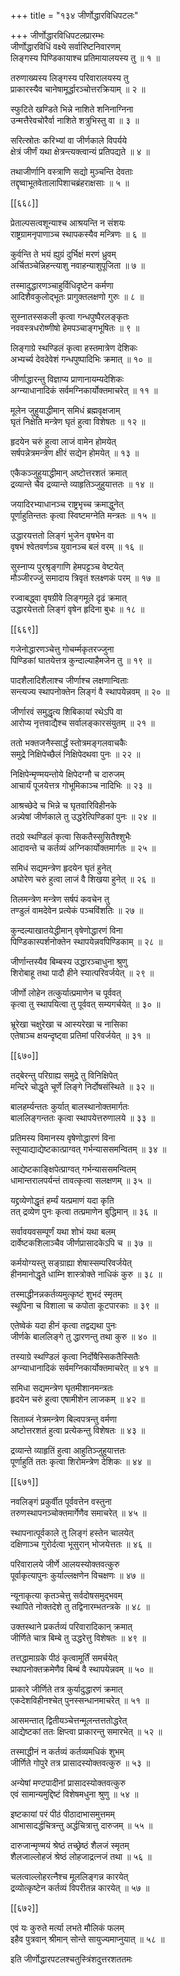 +++
title = "१३४ जीर्णोद्धारविधिपटलः"

+++
जीर्णोद्धारविधिपटलप्रारम्भः  
जीर्णोद्धारविधिं वक्ष्ये सर्वारिष्टनिवारणम्  
लिङ्गस्य पिण्डिकायाश्च प्रतिमायालयस्य तु ॥ १ ॥


तरुणाख्यस्य लिङ्गस्य परिवारालयस्य तु  
प्राकारस्यैव चानेषामूर्द्धारञ्चोत्तरक्रियाम् ॥ २ ॥


स्फुटिते खण्डिते भिन्ने नाशिते शनिनाग्निना  
उन्मत्तैरेवचोरैर्वा नाशिते शत्रुभिस्तु वा ॥ ३ ॥


सरित्स्रोतः करिभ्यां वा जीर्णकाले विपर्यये  
क्षेत्रं जीर्णं यथा क्षेत्रन्त्यक्त्वान्यं प्रतिपद्यते ॥ ४ ॥


तथाजीर्णानि वस्त्राणि सद्यो मुञ्चन्ति देवताः  
तद्दृष्वाभूतवेतालापिशाचब्रंहराक्षसाः ॥ ५ ॥



[[६६८]]  

प्रेताल्पसत्वशून्याश्च आश्रयन्ति न संशयः  
राष्ट्रग्रामनृपाणाञ्च स्थापकस्यैव मन्त्रिणः ॥ ६ ॥


कुर्वन्ति ते भयं ह्युग्रं दुर्भिक्षं मरणं ध्रुवम्  
अर्चितञ्चेन्निहन्त्याशु नवाहन्याशुपूजिता ॥ ७ ॥


तस्मादुद्धारणञ्चाहुर्विधिदृष्टेन कर्मणा  
आदिशैवकुलोद्भूतः प्रागुक्तलक्षणो गुरुः ॥ ८ ॥


सुस्नातस्सकली कृत्वा गन्धपुष्पैरलङ्कृतः  
नववस्त्रधरोष्णीषो हेमपञ्चाङ्गभूषितः ॥ ९ ॥


लिङ्गाग्रे स्थण्डिलं कृत्वा हस्तमात्रेण देशिकः  
अभ्यर्च्य देवदेवेशं गन्धपुष्पादिभिः क्रमात् ॥ १० ॥


जीर्णाद्धारन्तु विज्ञाप्य प्राणानायम्यदेशिकः  
अग्न्याधानादिकं सर्वमग्निकार्योक्तमाचरेत् ॥ ११ ॥


मूलेन जुहुयाद्धीमान् समिधं ब्रह्मवृक्षजाम्  
घृतं निक्षेति मन्त्रेण घृतं हुत्वा विशेषतः ॥ १२ ॥


हृदयेन चरुं हुत्वा लाजं वामेन होमयेत्  
सर्षपन्नेत्रमन्त्रेण क्षीरं सद्येन होमयेत् ॥ १३ ॥


एकैकञ्जुहुयाद्धीमान् अष्टोत्तरशतं क्रमात्  
द्रव्यान्ते चैव द्रव्यान्ते व्याहृतिञ्जुहुयात्ततः ॥ १४ ॥


जयादिरभ्याधानञ्च राष्ट्रभृच्च क्रमाद्धुनेत्  
पूर्णाहुतिन्ततः कृत्वा स्विष्टमग्नेति मन्त्रतः ॥ १५ ॥


उद्धारयत्ततो लिङ्गं भुजेन वृषभेन वा  
वृषभं श्वेतवर्णञ्च युवानञ्च बलं वरम् ॥ १६ ॥


सुस्नाप्य पुरश्रृङ्गाणि हेमपट्टञ्च वेष्टयेत्  
मौञ्जीरज्जुं समादाय त्रिवृतं श्लक्ष्णकं परम् ॥ १७ ॥


रज्वाबद्ध्वा वृषग्रीवे लिङ्गमूले दृढं क्रमात्  
उद्धारयेत्ततो लिङ्गं वृषेन हृदिना बुधः ॥ १८ ॥



[[६६९]]  

गजेनोद्धारणञ्चेत्तु गोचर्म्मकृतरज्जुना  
पिण्डिकां घातयेत्तत्र कुन्दाल्याहैमजेन तु ॥ १९ ॥


पादशैलादिशैलाश्च जीर्णाश्च लक्षणान्विताः  
सन्त्यज्य स्थापनोक्तेन लिङ्गं वै स्थापयेन्नवम् ॥ २० ॥


जीर्णारवं समुद्धृत्य शिबिकायां रथेऽपि वा  
आरोप्य नृत्तवाद्यैश्च सर्वालङ्कारसंयुतम् ॥ २१ ॥


ततो भक्तजनैस्सार्द्धं स्तोत्रमङ्गलवाचकैः  
समुद्रे निक्षिपेच्छैलं निक्षिपेदथवा पुनः ॥ २२ ॥


निक्षिपेन्मृण्मयन्तोये क्षिपेदग्नौ च दारुजम्  
आचार्यं पूजयेत्तत्र गोभूमिकाञ्च नादिभिः ॥ २३ ॥


आश्रच्छेदे च भिन्ने च घृतवारिविहीनके  
अन्न्येषां जीर्णकाले तु उद्धरेत्पिण्डिकां पुनः ॥ २४ ॥


तदग्रे स्थण्डिलं कृत्वा सिकतैस्सुसितैश्शुभैः  
आदावन्ते च कर्तव्यं अग्निकार्योक्तमार्गतः ॥ २५ ॥


समिधं सद्यमन्त्रेण हृदयेन घृतं हुनेत्  
अघोरेण चरुं हुत्वा लाजं वै शिखया हुनेत् ॥ २६ ॥


तिलमन्त्रेण मन्त्रेण सर्षपं कवचेन तु  
तण्डुलं वामदेवेन प्रत्येकं पञ्चविंशतिः ॥ २७ ॥


कुन्दल्याखातयेद्धीमान् वृषेणोद्धारणं विना  
पिण्डिकास्पर्शनोक्तेन स्थापयेन्नवपिण्डिकाम् ॥ २८ ॥


जीर्णान्तस्यैव बिम्बस्य उद्धारञ्चाधुना श्रुणु  
शिरोबाहू तथा पादौ हीने स्यात्परिवर्जयेत् ॥ २९ ॥


जीर्णो लोहेन तत्कुर्यात्प्रमाणेन च पूर्ववत्  
कृत्वा तु स्थापयित्वा तु पूर्ववत् सम्यगर्चयेत् ॥ ३० ॥


भ्रूरेखा चक्षुरेखा च आस्यरेखा च नासिका  
एतेषाञ्च क्षयन्दृष्ट्वा प्रतिमां परिवर्जयेत् ॥ ३१ ॥



[[६७०]]  

तद्बेरन्तु परिग्राह्य समुद्रे तु विनिक्षिपेत्  
मन्दिरे चोद्धृते चूर्णे लिङ्गे निर्दोषसंस्थिते ॥ ३२ ॥


बालहर्म्यन्ततः कुर्यात् बालस्थानोक्तमार्गतः  
बाललिङ्गन्ततः कृत्वा स्थापयेत्तरुणालये ॥ ३३ ॥


प्रतिमस्य विमानस्य वृषेणोद्धारणं विना  
स्तूप्याद्याद्येष्टकात्प्राग्वत् गर्भन्याससमन्वितम् ॥ ३४ ॥


आद्येष्टकाङ्क्षिपेत्प्राग्वत् गर्भन्याससमन्वितम्  
धामान्तरालपर्यन्तं तावत्कृत्वा सलक्षणम् ॥ ३५ ॥


यद्द्रव्येणोद्धृतं हर्म्यं यत्प्रमाणं यदा कृति  
तत् द्रव्येण पुनः कृत्वा तत्प्रमाणेन बुद्धिमान् ॥ ३६ ॥


सर्वावयवसम्पूर्णं यथा शोभं यथा बलम्  
दार्वेष्टकशिलाञ्चैव जीर्णप्रासादकेऽपि च ॥ ३७ ॥


कर्मयोग्यस्तु सङ्ग्राह्या शेषास्सम्परिवर्जयेत्  
हीनमानोद्धृते धाम्नि शास्त्रोक्ते नाधिकं कुरु ॥ ३८ ॥


तस्माद्धीनन्नकर्तव्यमुत्कृष्टं शुभदं स्मृतम्  
स्थूपिना च विशाला च कपोता कूटपारकाः ॥ ३९ ॥


एतेष्वेकं यदा हीनं कृत्वा तद्वद्यथा पुनः  
जीर्णके बाललिङ्गे तु द्धारणन्तु तथा कुरु ॥ ४० ॥


तस्याग्रे स्थण्डिलं कृत्वा निर्दोषैस्सिकतैस्सितैः  
अग्न्याधानादिकं सर्वमग्निकार्योक्तमाचरेत् ॥ ४१ ॥


समिधा सद्यमन्त्रेण घृतमीशानमन्त्रतः  
हृदयेन चरुं हुत्वा एषामीशेन लाजकम् ॥ ४२ ॥


सिताब्जं नेत्रमन्त्रेण बिल्वपत्रन्तु वर्मणा  
अष्टोत्तरशतं हुत्वा प्रत्येकन्तु विशेषतः ॥ ४३ ॥


द्रव्यान्ते व्याहृतिं हुत्वा आहुतिञ्जुहुयात्ततः  
पूर्णाहुतिं ततः कृत्वा शिरोमन्त्रेण देशिकः ॥ ४४ ॥



[[६७१]]  

नवलिङ्गं प्रकुर्वीत पूर्ववत्तेन वस्तुना  
तरुणस्थापनञ्चोक्तमार्गेणैव समाचरेत् ॥ ४५ ॥


स्थापनात्पूर्वकाले तु लिङ्गं हस्तेन चालयेत्  
दक्षिणाञ्च गुरोर्दत्वा भूसुरान् भोजयेत्ततः ॥ ४६ ॥


परिवारालये जीर्णे आलयस्योक्तवत्कुरु  
पूर्वाकृत्यापुनः कुर्याल्लक्षणेन विचक्षणः ॥ ४७ ॥


न्यूनाकृत्या कृतञ्चेत्तु सर्वदोषसमुद्भवम्  
स्थापिते नोक्तदेशे तु तद्विनारम्भतन्त्रके ॥ ४८ ॥


उक्तस्थाने प्रकर्तव्यं परिवारादिकान् क्रमात्  
जीर्णिते चात्र बिम्बे तु उद्धरेत्तु विशेषतः ॥ ४९ ॥


तत्तद्धामाग्रके पीठं कृत्वामूर्तिं समर्चयेत्  
स्थापनोक्तक्रमेणैव बिम्बं वै स्थापयेन्नवम् ॥ ५० ॥


प्राकारे जीर्णिते तत्र कुर्यादुद्धारणं क्रमात्  
एकदेशविहीनश्चेत् पुनस्सन्धानमाचरेत् ॥ ५१ ॥


आसमन्तात् द्वितीयञ्चेत्तन्मूलन्तत्ततोद्धरेत्  
आद्येष्टकां ततः क्षिप्त्वा प्राकारन्तु समारभेत् ॥ ५२ ॥


तस्माद्धीनं न कर्तव्यं कर्तव्यमधिकं शुभम्  
जीर्णिते गोपुरे तत्र प्रासादस्योक्तवत्कुरु ॥ ५३ ॥


अन्येषां मण्टपादीनां प्रासादस्योक्तवत्कुरु  
एवं सामान्यमुद्दिष्टं विशेषमधुना श्रुणु ॥ ५४ ॥


इष्टकायां परं पीठं पीठादाभासमुत्तमम्  
आभासादर्द्धचित्रन्तु अर्द्धचित्रात्तु दारुजम् ॥ ५५ ॥


दारुजान्मृण्मयं श्रेष्ठं तच्छ्रेष्ठं शैलजं स्मृतम्  
शैलजाल्लोहजं श्रेष्ठं लोहजाद्रत्नजं तथा ॥ ५६ ॥


चलत्वाल्लोहरत्नैश्च मूललिङ्गन्न कारयेत्  
द्रव्योत्कृष्टेन कर्तव्यं विपरीतन्न कारयेत् ॥ ५७ ॥



[[६७२]]  

एवं यः कुरुते मर्त्या लभते मौलिकं फलम्  
इहैव पुत्रवान् श्रीमान् सोन्ते सायुज्यमाप्नुयात् ॥ ५८ ॥


इति जीर्णोद्धारपटलश्चतुस्त्रिंशदुत्तरशततमः  
